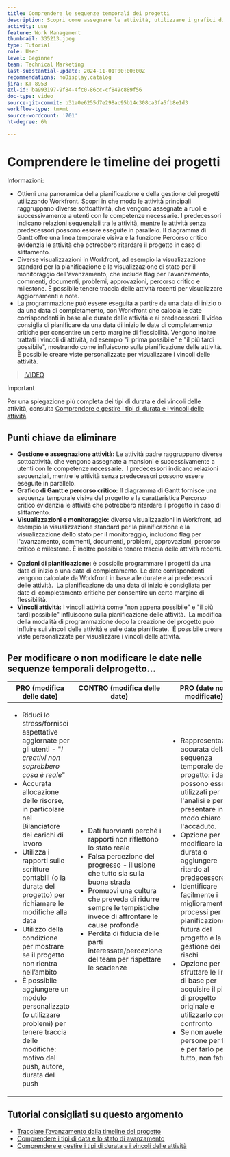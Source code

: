 ```yaml
---
title: Comprendere le sequenze temporali dei progetti
description: Scopri come assegnare le attività, utilizzare i grafici di Gantt e le funzioni dei percorsi critici, monitorare i progetti tramite visualizzazioni, pianificare le attività in modo efficiente e applicare vincoli per una pianificazione ottimale dei progetti.
activity: use
feature: Work Management
thumbnail: 335213.jpeg
type: Tutorial
role: User
level: Beginner
team: Technical Marketing
last-substantial-update: 2024-11-01T00:00:00Z
recommendations: noDisplay,catalog
jira: KT-8953
exl-id: ba993197-9f84-4fc0-86cc-cf849c889f56
doc-type: video
source-git-commit: b31a0e6255d7e298ac95b14c308ca3fa5fb8e1d3
workflow-type: tm+mt
source-wordcount: '701'
ht-degree: 6%

---
```


# Comprendere le timeline dei progetti

Informazioni:

* Ottieni una panoramica della pianificazione e della gestione dei progetti utilizzando Workfront. Scopri in che modo le attività principali raggruppano diverse sottoattività, che vengono assegnate a ruoli e successivamente a utenti con le competenze necessarie. I predecessori indicano relazioni sequenziali tra le attività, mentre le attività senza predecessori possono essere eseguite in parallelo. Il diagramma di Gantt offre una linea temporale visiva e la funzione Percorso critico evidenzia le attività che potrebbero ritardare il progetto in caso di slittamento.
* Diverse visualizzazioni in Workfront, ad esempio la visualizzazione standard per la pianificazione e la visualizzazione di stato per il monitoraggio dell&#39;avanzamento, che include flag per l&#39;avanzamento, commenti, documenti, problemi, approvazioni, percorso critico e milestone. È possibile tenere traccia delle attività recenti per visualizzare aggiornamenti e note.
* La programmazione può essere eseguita a partire da una data di inizio o da una data di completamento, con Workfront che calcola le date corrispondenti in base alle durate delle attività e ai predecessori. Il video consiglia di pianificare da una data di inizio le date di completamento critiche per consentire un certo margine di flessibilità. Vengono inoltre trattati i vincoli di attività, ad esempio &quot;il prima possibile&quot; e &quot;il più tardi possibile&quot;, mostrando come influiscono sulla pianificazione delle attività. È possibile creare viste personalizzate per visualizzare i vincoli delle attività.

>[!VIDEO](https://video.tv.adobe.com/v/335213/?quality=12&learn=on&enablevpops)

>[!IMPORTANT]
>
>Per una spiegazione più completa dei tipi di durata e dei vincoli delle attività, consulta [Comprendere e gestire i tipi di durata e i vincoli delle attività](/help/manage-work/intermediate-projects/understand-and-manage-duration-types-and-task-constraints.md).

## Punti chiave da eliminare

* **Gestione e assegnazione attività:** Le attività padre raggruppano diverse sottoattività, che vengono assegnate a mansioni e successivamente a utenti con le competenze necessarie. &#x200B; I predecessori indicano relazioni sequenziali, mentre le attività senza predecessori possono essere eseguite in parallelo. &#x200B;
* **Grafico di Gantt e percorso critico:** Il diagramma di Gantt fornisce una sequenza temporale visiva del progetto e la caratteristica Percorso critico evidenzia le attività che potrebbero ritardare il progetto in caso di slittamento. &#x200B;
* **Visualizzazioni e monitoraggio:** diverse visualizzazioni in Workfront, ad esempio la visualizzazione standard per la pianificazione e la visualizzazione dello stato per il monitoraggio, includono flag per l&#39;avanzamento, commenti, documenti, problemi, approvazioni, percorso critico e milestone. È inoltre possibile tenere traccia delle attività recenti. &#x200B;
* **Opzioni di pianificazione:** è possibile programmare i progetti da una data di inizio o una data di completamento. Le date corrispondenti vengono calcolate da Workfront in base alle durate e ai predecessori delle attività. &#x200B; La pianificazione da una data di inizio è consigliata per date di completamento critiche per consentire un certo margine di flessibilità. &#x200B;
* **Vincoli attività:** I vincoli attività come &quot;non appena possibile&quot; e &quot;il più tardi possibile&quot; influiscono sulla pianificazione delle attività. &#x200B; La modifica della modalità di programmazione dopo la creazione del progetto può influire sui vincoli delle attività e sulle date pianificate. &#x200B; È possibile creare viste personalizzate per visualizzare i vincoli delle attività. &#x200B;


## Per modificare o non modificare le date nelle sequenze temporali del &#x200B;progetto...

| PRO (modifica delle date) | CONTRO (modifica delle date) | PRO (date non modificate) | CONTRO (Date non modificate) |
|---------------------------|---------------------------|---------------------------|---------------------------|
| <ul><li>Riduci lo stress/fornisci aspettative aggiornate per gli utenti - &quot;_I creativi non saprebbero cosa è reale_&quot;</li><li>Accurata allocazione delle risorse, in particolare nel Bilanciatore dei carichi di lavoro</li><li>Utilizza i rapporti sulle scritture contabili (o la durata del progetto) per richiamare le modifiche alla data</li><li>Utilizzo della condizione per mostrare se il progetto non rientra nell’ambito</li><li>È possibile aggiungere un modulo personalizzato (o utilizzare problemi) per tenere traccia delle modifiche: motivo del push, autore, durata del push</li></ul> | <ul></li><li>Dati fuorvianti perché i rapporti non riflettono lo stato reale</li><li>Falsa percezione del progresso - illusione che tutto sia sulla buona strada&#x200B;</li><li>Promuovi una cultura che preveda di ridurre sempre le tempistiche invece di affrontare le cause profonde&#x200B;</li><li>Perdita di fiducia delle parti interessate/percezione del team per rispettare le scadenze </li></ul> | <ul></li><li>Rappresentazione accurata della sequenza temporale del progetto: i dati possono essere utilizzati per l&#39;analisi e per presentare in modo chiaro l&#39;accaduto.</li><li>Opzione per modificare la durata o aggiungere ritardo al predecessore</li><li>Identificare facilmente i miglioramenti dei processi per la pianificazione futura del progetto e la gestione dei rischi&#x200B;</li><li>Opzione per sfruttare le linee di base per acquisire il piano di progetto originale e utilizzarlo come confronto</li><li>Se non avete le persone per farlo, e per farlo per tutto, non fatelo&#x200B;</li></ul> | <ul></li><li>Confusione e/o frustrazione degli utenti: l’abbondanza di attività &quot;in ritardo&quot; nonostante il fatto che siano state appena notificate</li><li>Le risorse sono state effettivamente allocate per essere mappate al piano originale, ma ora sono sovraccariche di lavoro ritardato</li><li>La tempistica del progetto non può essere utilizzata per comunicare chiaramente gli aggiornamenti alle parti interessate</li></ul> |


## Tutorial consigliati su questo argomento

* [Tracciare l’avanzamento dalla timeline del progetto](/help/manage-work/project-timelines/track-work-progress-from-the-project-timeline.md)
* [Comprendere i tipi di data e lo stato di avanzamento](/help/manage-work/project-timelines/understand-task-dates-and-progress-status.md)
* [Comprendere e gestire i tipi di durata e i vincoli delle attività](/help/manage-work/intermediate-projects/understand-and-manage-duration-types-and-task-constraints.md)

